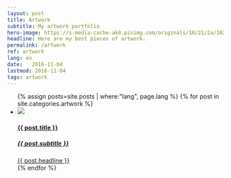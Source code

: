 ```yaml
---
layout: post
title: Artwork
subtitle: My artwork portfolio
hero-image: https://s-media-cache-ak0.pinimg.com/originals/10/21/2a/10212a15e3e139cad2071895224818da.jpg
headline: Here are my best pieces of artwork.
permalink: /artwork
ref: artwork
lang: en
date:   2016-11-04
lastmod: 2016-11-04
tags: artwork
---
```

<ul class="post-stream-container no-span">
      {% assign posts=site.posts | where:"lang", page.lang %}
      {% for post in site.categories.artwork %}
      <li>
        <a href="{{ post.url | prepend: site.baseurl }}" class="post-stream-card">
          <img src=" {{ post.hero-image }}" />
          <div class="hero-article-headline">
            <h4>{{ post.title }}</h4>
            <h5>{{ post.subtitle }}</h5>
            {{ post.headline }}
          </div>
        </a>
      </li>
      {% endfor %}
</ul>
